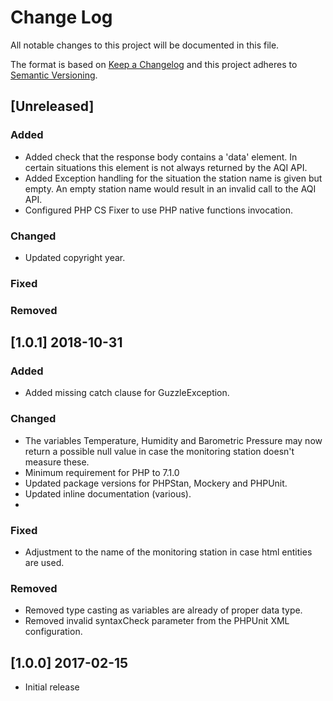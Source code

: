 # Change Log
All notable changes to this project will be documented in this file.

The format is based on [Keep a Changelog](http://keepachangelog.com/) and this project adheres to [Semantic Versioning](http://semver.org).

## [Unreleased]

### Added
- Added check that the response body contains a 'data' element. In certain situations this element is not always returned by the AQI API.
- Added Exception handling for the situation the station name is given but empty. An empty station name would result in an invalid call to the AQI API.
- Configured PHP CS Fixer to use PHP native functions invocation.

### Changed
- Updated copyright year.

### Fixed

### Removed


## [1.0.1] 2018-10-31

### Added
- Added missing catch clause for GuzzleException.

### Changed
- The variables Temperature, Humidity and Barometric Pressure may now return a possible null value in case the monitoring station doesn't measure these.
- Minimum requirement for PHP to 7.1.0
- Updated package versions for PHPStan, Mockery and PHPUnit.
- Updated inline documentation (various).
- 
### Fixed
- Adjustment to the name of the monitoring station in case html entities are used.

### Removed
- Removed type casting as variables are already of proper data type.
- Removed invalid syntaxCheck parameter from the PHPUnit XML configuration.


## [1.0.0] 2017-02-15
- Initial release
